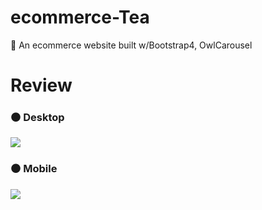 # ecommerce-Tea
🍃 An ecommerce website built w/Bootstrap4, OwlCarousel

# Review 
<h3>⚫ Desktop</h3>
<img src="https://github.com/aleynaben/ecommerce-Tea/blob/main/img/bbb.gif">

<h3>⚫ Mobile</h3>
<img src="https://github.com/aleynaben/ecommerce-Tea/blob/main/img/a1.gif">

